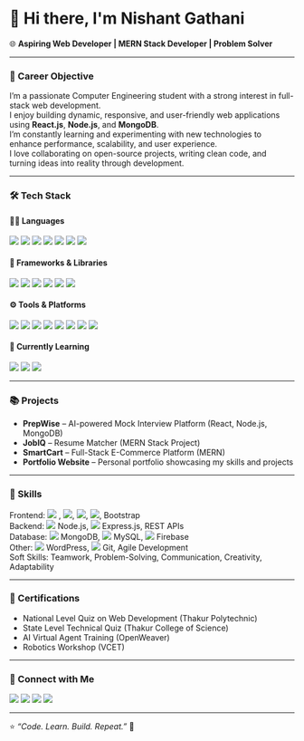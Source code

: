 <h1>👋 Hi there, I'm Nishant Gathani</h1>
<p>🌐 <strong>Aspiring Web Developer | MERN Stack Developer | Problem Solver</strong></p>
<hr>

<h3>🎯 Career Objective</h3>
<p>
I’m a passionate Computer Engineering student with a strong interest in full-stack web development.<br>
I enjoy building dynamic, responsive, and user-friendly web applications using <strong>React.js</strong>, <strong>Node.js</strong>, and <strong>MongoDB</strong>.<br>
I’m constantly learning and experimenting with new technologies to enhance performance, scalability, and user experience.<br>
I love collaborating on open-source projects, writing clean code, and turning ideas into reality through development.
</p>

<hr>

<h3>🛠 Tech Stack</h3>

<h4>👨‍💻 Languages</h4>
<p>
<img src="https://img.shields.io/badge/Java-ED8B00?style=for-the-badge&logo=java&logoColor=white">
<img src="https://img.shields.io/badge/Python-3776AB?style=for-the-badge&logo=python&logoColor=white">
<img src="https://img.shields.io/badge/C-00599C?style=for-the-badge&logo=c&logoColor=white">
<img src="https://img.shields.io/badge/PHP-777BB4?style=for-the-badge&logo=php&logoColor=white">
<img src="https://img.shields.io/badge/JavaScript-F7DF1E?style=for-the-badge&logo=javascript&logoColor=black">
<img src="https://img.shields.io/badge/HTML5-E34F26?style=for-the-badge&logo=html5&logoColor=white">
<img src="https://img.shields.io/badge/CSS3-1572B6?style=for-the-badge&logo=css3&logoColor=white">
</p>

<h4>🧩 Frameworks & Libraries</h4>
<p>
<img src="https://img.shields.io/badge/React-61DAFB?style=for-the-badge&logo=react&logoColor=black">
<img src="https://img.shields.io/badge/Node.js-339933?style=for-the-badge&logo=node.js&logoColor=white">
<img src="https://img.shields.io/badge/Express-000000?style=for-the-badge&logo=express&logoColor=white">
<img src="https://img.shields.io/badge/MongoDB-47A248?style=for-the-badge&logo=mongodb&logoColor=white">
<img src="https://img.shields.io/badge/Firebase-FFCA28?style=for-the-badge&logo=firebase&logoColor=black">
<img src="https://img.shields.io/badge/WordPress-21759B?style=for-the-badge&logo=wordpress&logoColor=white">
</p>

<h4>⚙️ Tools & Platforms</h4>
<p>
<img src="https://img.shields.io/badge/Git-F05032?style=for-the-badge&logo=git&logoColor=white">
<img src="https://img.shields.io/badge/VS_Code-007ACC?style=for-the-badge&logo=visual-studio-code&logoColor=white">
<img src="https://img.shields.io/badge/Figma-F24E1E?style=for-the-badge&logo=figma&logoColor=white">
<img src="https://img.shields.io/badge/MySQL-4479A1?style=for-the-badge&logo=mysql&logoColor=white">
<img src="https://img.shields.io/badge/Render-222222?style=for-the-badge&logo=render&logoColor=white">
<img src="https://img.shields.io/badge/Vercel-000000?style=for-the-badge&logo=vercel&logoColor=white">
<img src="https://img.shields.io/badge/Postman-FF6C37?style=for-the-badge&logo=postman&logoColor=white">
<img src="https://img.shields.io/badge/GitHub-181717?style=for-the-badge&logo=github&logoColor=white">
</p>

<h4>🌱 Currently Learning</h4>
<p>
<img src="https://img.shields.io/badge/MERN-007ACC?style=for-the-badge">
<img src="https://img.shields.io/badge/RESTful_API-FF6C37?style=for-the-badge">
<img src="https://img.shields.io/badge/Advanced_React-61DAFB?style=for-the-badge">
</p>

<hr>

<h3>📚 Projects</h3>
<ul>
<li><strong>PrepWise</strong> – AI-powered Mock Interview Platform (React, Node.js, MongoDB)</li>
<li><strong>JobIQ</strong> – Resume Matcher (MERN Stack Project)</li>
<li><strong>SmartCart</strong> – Full-Stack E-Commerce Platform (MERN)</li>
<li><strong>Portfolio Website</strong> – Personal portfolio showcasing my skills and projects</li>
</ul>

<hr>

<h3>🧠 Skills</h3>
<p>
Frontend: <img src="https://img.shields.io/badge/React-61DAFB?style=for-the-badge&logo=react&logoColor=black"> , 
<img src="https://img.shields.io/badge/HTML5-E34F26?style=for-the-badge&logo=html5&logoColor=white">, 
<img src="https://img.shields.io/badge/CSS3-1572B6?style=for-the-badge&logo=css3&logoColor=white">, 
<img src="https://img.shields.io/badge/JavaScript-F7DF1E?style=for-the-badge&logo=javascript&logoColor=black">, Bootstrap<br>
Backend: <img src="https://img.shields.io/badge/Node.js-339933?style=for-the-badge&logo=node.js&logoColor=white"> Node.js, 
<img src="https://img.shields.io/badge/Express-000000?style=for-the-badge&logo=express&logoColor=white"> Express.js, REST APIs<br>
Database: <img src="https://img.shields.io/badge/MongoDB-47A248?style=for-the-badge&logo=mongodb&logoColor=white"> MongoDB, 
<img src="https://img.shields.io/badge/MySQL-4479A1?style=for-the-badge&logo=mysql&logoColor=white"> MySQL, 
<img src="https://img.shields.io/badge/Firebase-FFCA28?style=for-the-badge&logo=firebase&logoColor=black"> Firebase<br>
Other: <img src="https://img.shields.io/badge/WordPress-21759B?style=for-the-badge&logo=wordpress&logoColor=white"> WordPress, 
<img src="https://img.shields.io/badge/Git-F05032?style=for-the-badge&logo=git&logoColor=white"> Git, Agile Development<br>
Soft Skills: Teamwork, Problem-Solving, Communication, Creativity, Adaptability
</p>

<hr>

<h3>🏅 Certifications</h3>
<ul>
<li>National Level Quiz on Web Development (Thakur Polytechnic)</li>
<li>State Level Technical Quiz (Thakur College of Science)</li>
<li>AI Virtual Agent Training (OpenWeaver)</li>
<li>Robotics Workshop (VCET)</li>
</ul>

<hr>



<h3>🤝 Connect with Me</h3>
<p>
<a href="https://www.linkedin.com/in/nishant-gathani-943b37199/"><img src="https://img.shields.io/badge/LinkedIn-0A66C2?style=for-the-badge&logo=linkedin&logoColor=white"></a>
<a href="https://github.com/nishantgathani"><img src="https://img.shields.io/badge/GitHub-171515?style=for-the-badge&logo=github&logoColor=white"></a>
<a href="#"><img src="https://img.shields.io/badge/Portfolio-000000?style=for-the-badge&logo=vercel&logoColor=white"></a>
<a href="mailto:nishantgathani03@gmail.com"><img src="https://img.shields.io/badge/Email-D14836?style=for-the-badge&logo=gmail&logoColor=white"></a>
</p>

<hr>
<p>⭐ <em>“Code. Learn. Build. Repeat.”</em> 🚀</p>
